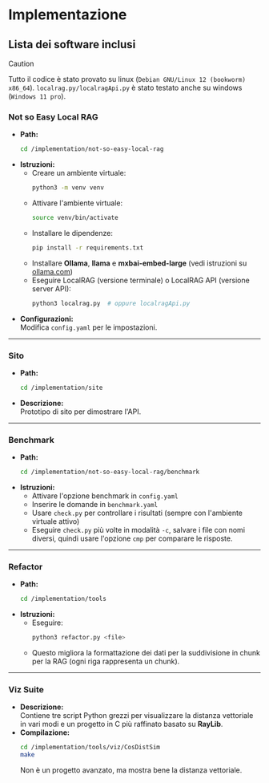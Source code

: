 # Implementazione

## Lista dei software inclusi

> [!CAUTION]
> Tutto il codice è stato provato su linux (`Debian GNU/Linux 12 (bookworm) x86_64`).
> `localrag.py/localragApi.py` è stato testato anche su windows (`Windows 11 pro`).

### Not so Easy Local RAG
- **Path:**  
  ```bash
  cd /implementation/not-so-easy-local-rag
  ```
- **Istruzioni:**
  - Creare un ambiente virtuale:
    ```bash
    python3 -m venv venv
    ```
  - Attivare l'ambiente virtuale:
    ```bash
    source venv/bin/activate
    ```
  - Installare le dipendenze:
    ```bash
    pip install -r requirements.txt
    ```
  - Installare **Ollama**, **llama** e **mxbai-embed-large** (vedi istruzioni su [ollama.com](https://ollama.com/))
  - Eseguire LocalRAG (versione terminale) o LocalRAG API (versione server API):
    ```bash
    python3 localrag.py  # oppure localragApi.py
    ```
- **Configurazioni:**  
  Modifica `config.yaml` per le impostazioni.

---

### Sito
- **Path:**  
  ```bash
  cd /implementation/site
  ```
- **Descrizione:**  
  Prototipo di sito per dimostrare l'API.

---

### Benchmark
- **Path:**  
  ```bash
  cd /implementation/not-so-easy-local-rag/benchmark
  ```
- **Istruzioni:**
  - Attivare l'opzione benchmark in `config.yaml`
  - Inserire le domande in `benchmark.yaml`
  - Usare `check.py` per controllare i risultati (sempre con l'ambiente virtuale attivo)
  - Eseguire `check.py` più volte in modalità `-c`, salvare i file con nomi diversi, quindi usare l'opzione `cmp` per comparare le risposte.

---

### Refactor
- **Path:**  
  ```bash
  cd /implementation/tools
  ```
- **Istruzioni:**  
  - Eseguire:
    ```bash
    python3 refactor.py <file>
    ```
  - Questo migliora la formattazione dei dati per la suddivisione in chunk per la RAG (ogni riga rappresenta un chunk).

---

### Viz Suite
- **Descrizione:**  
  Contiene tre script Python grezzi per visualizzare la distanza vettoriale in vari modi e un progetto in C più raffinato basato su **RayLib**.
- **Compilazione:**  
  ```bash
  cd /implementation/tools/viz/CosDistSim
  make
  ```
  Non è un progetto avanzato, ma mostra bene la distanza vettoriale.